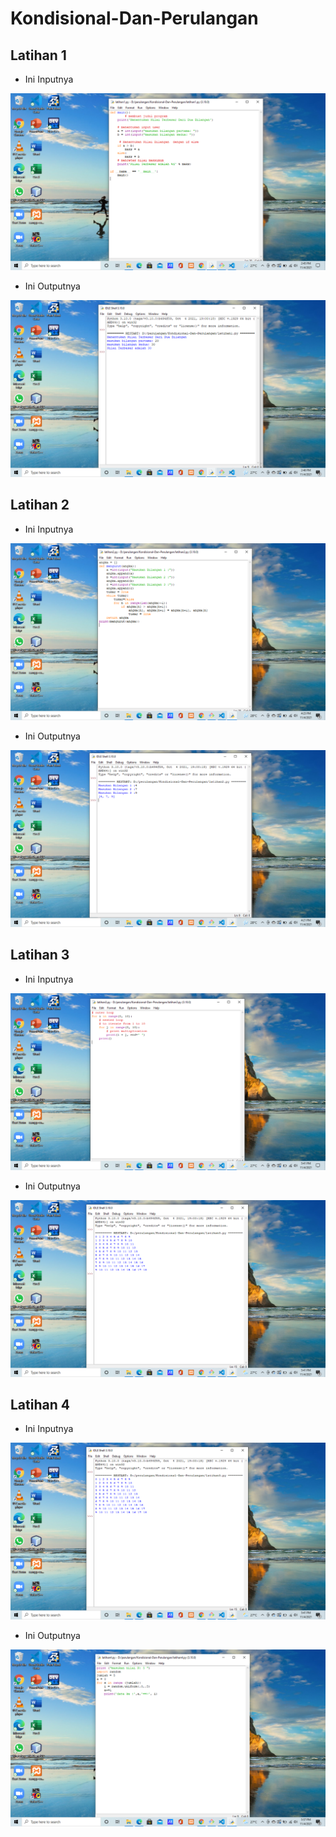 # Kondisional-Dan-Perulangan
## Latihan 1
- Ini Inputnya <p>

![Gambar 1](screenshot/ss1.png)
- Ini Outputnya <p>

![Gambar 2](screenshot/ss2.png)

## Latihan 2
- Ini Inputnya <p>

![Gambar 3](screenshot/ss3.png)
- Ini Outputnya <p>

![Gambar 4](screenshot/ss4.png)

## Latihan 3
- Ini Inputnya <p>

![Gambar 5](screenshot/ss5.png)
- Ini Outputnya <p>

![Gambar 6](screenshot/ss6.png)

## Latihan 4
- Ini Inputnya <p>

![Gambar 7](screenshot/ss6.png)
- Ini Outputnya <p>

![Gambar 8](screenshot/ss7.png)